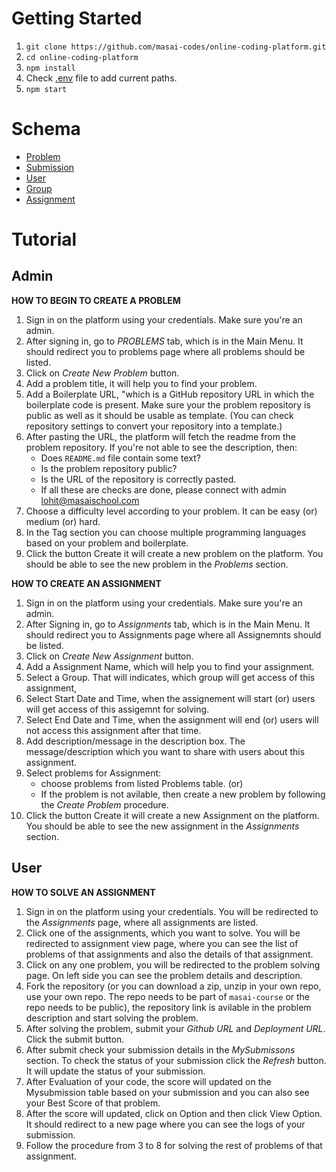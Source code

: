 # Getting Started

1. `git clone https://github.com/masai-codes/online-coding-platform.git`
2. `cd online-coding-platform`
3. `npm install`
4. Check [.env](.env) file to add current paths.
5. `npm start`

# Schema

- [Problem](./server/features/problem/problem.gql)
- [Submission](./server/features/submission/submissions.gql)
- [User](./server/features/user/users.gql)
- [Group](./server/features/group/groups.gql)
- [Assignment](./server/features/assignment/assignments.gql)

# Tutorial

## Admin

**HOW TO BEGIN TO CREATE A PROBLEM**

1. Sign in on the platform using your credentials. Make sure you're an admin.
2. After signing in, go to _PROBLEMS_ tab, which is in the Main Menu. It should redirect you to problems page where all problems should be listed.
3. Click on _Create New Problem_ button.
4. Add a problem title, it will help you to find your problem.
5. Add a Boilerplate URL, "which is a GitHub repository URL in which the boilerplate code is present. Make sure your the problem repository is public as well as it should be usable as template. (You can check repository settings to convert your repository into a template.)
6. After pasting the URL, the platform will fetch the readme from the problem repository. If you're not able to see the description, then:
   - Does `README.md` file contain some text?
   - Is the problem repository public?
   - Is the URL of the repository is correctly pasted.
   - If all these are checks are done, please connect with admin lohit@masaischool.com
7. Choose a difficulty level according to your problem. It can be easy (or) medium (or) hard.
8. In the Tag section you can choose multiple programming languages based on your problem and boilerplate.
9. Click the button Create it will create a new problem on the platform. You should be able to see the new problem in the _Problems_ section.

**HOW TO CREATE AN ASSIGNMENT**

1. Sign in on the platform using your credentials. Make sure you're an admin.
2. After Signing in, go to _Assignments_ tab, which is in the Main Menu. It should redirect you to Assignments page where all Assignemnts should be listed.
3. Click on _Create New Assignment_ button.
4. Add a Assignment Name, which will help you to find your assignment.
5. Select a Group. That will indicates, which group will get access of this assignment,
6. Select Start Date and Time, when the assignement will start (or) users will get access of this assigemnt for solving.
7. Select End Date and Time, when the assignment will end (or) users will not access this assignment after that time.
8. Add description/message in the description box. The message/description which you want to share with users about this assignment.
9. Select problems for Assignment:
    - choose problems from listed Problems table.
      (or)
    - If the problem is not avilable, then create a new problem by following the _Create Problem_ procedure.
10. Click the button Create it will create a new Assignment on the platform. You should be able to see the new assignment in the _Assignments_ section.

## User

**HOW TO SOLVE AN ASSIGNMENT**

1. Sign in on the platform using your credentials. You will be redirected to the _Assignments_ page, where all assignments are listed.
2. Click one of the assignments, which you want to solve. You will be redirected to assignment view page, where you can see the list of problems of that assignments and also the details of that assignment.
3. Click on any one problem, you will be redirected to the problem solving page. On left side you can see the problem details and description.
4. Fork the repository (or you can download a zip, unzip in your own repo, use your own repo. The repo needs to be part of `masai-course` or the repo needs to be public), the repository link is avilable in the problem description and start solving the problem.
5. After solving the problem, submit your _Github URL_ and _Deployment URL_. Click the submit button.
6. After submit check your submission details in the _MySubmissons_ section. To check the status of your submission click the _Refresh_ button. It will update the status of your submission.
7. After Evaluation of your code, the score will updated on the Mysubmission table based on your submission and you can also see your Best Score of that problem.
8. After the score will updated, click on Option and then click View Option. It should redirect to a new page where you can see the logs of your submission.
9. Follow the procedure from 3 to 8 for solving the rest of problems of that assignment.
